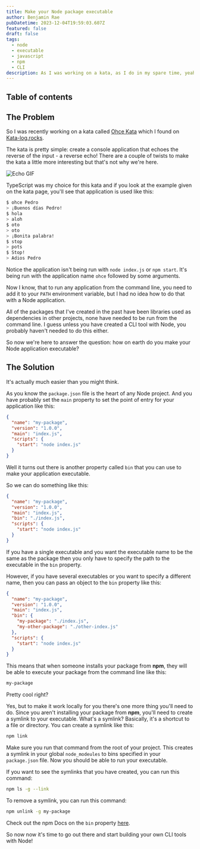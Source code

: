 ```yaml
---
title: Make your Node package executable
author: Benjamin Rae
pubDatetime: 2023-12-04T19:59:03.607Z
featured: false
draft: false
tags:
  - node
  - executable
  - javascript
  - npm
  - CLI
description: As I was working on a kata, as I do in my spare time, yeah, I'm a loser. I realised that I didn't know how to make my Node applications executable. So I decided to find out how and share it with you.
---
```


## Table of contents

## The Problem

So I was recently working on a kata called [Ohce Kata](ihttps://kata-log.rocks/ohce-kata) which I found on [Kata-log.rocks](https://kata-log.rocks/).

The kata is pretty simple: create a console application that echoes the reverse of the input - a reverse echo! There are a couple of twists to make the kata a little more interesting but that's not why we're here.

![Echo GIF](https://media.giphy.com/media/KYIFQIusoEbaE/giphy.gif)

TypeScript was my choice for this kata and if you look at the example given on the kata page, you'll see that application is used like this:

```bash
$ ohce Pedro
> ¡Buenos días Pedro!
$ hola
> aloh
$ oto
> oto
> ¡Bonita palabra!
$ stop
> pots
$ Stop!
> Adios Pedro
```

Notice the application isn't being run with `node index.js` or `npm start`. It's being run with the application name `ohce` followed by some arguments.

Now I know, that to run any application from the command line, you need to add it to your `PATH` environment variable, but I had no idea how to do that with a Node application.

All of the packages that I've created in the past have been libraries used as dependencies in other projects, none have needed to be run from the command line. I guess unless you have created a CLI tool with Node, you probably haven't needed to do this either.

So now we're here to answer the question: how on earth do you make your Node application executable?

## The Solution

It's actually much easier than you might think.

As you know the `package.json` file is the heart of any Node project. And you have probably set the `main` property to set the point of entry for your application like this:

```json
{
  "name": "my-package",
  "version": "1.0.0",
  "main": "index.js",
  "scripts": {
    "start": "node index.js"
  }
}
```

Well it turns out there is another property called `bin` that you can use to make your application executable.

So we can do something like this:

```json
{
  "name": "my-package",
  "version": "1.0.0",
  "main": "index.js",
  "bin": "./index.js",
  "scripts": {
    "start": "node index.js"
  }
}
```

If you have a single executable and you want the executable name to be the same as the package then you only have to specify the path to the executable in the `bin` property.

However, if you have several executables or you want to specify a different name, then you can pass an object to the `bin` property like this:

```json
{
  "name": "my-package",
  "version": "1.0.0",
  "main": "index.js",
  "bin": {
    "my-package": "./index.js",
    "my-other-package": "./other-index.js"
  },
  "scripts": {
    "start": "node index.js"
  }
}
```

This means that when someone installs your package from **npm**, they will be able to execute your package from the command line like this:

```bash
my-package
```

Pretty cool right?

Yes, but to make it work locally for you there's one more thing you'll need to do. Since you aren't installing your package from **npm**, you'll need to create a symlink to your executable. What's a symlink? Basically, it's a shortcut to a file or directory. You can create a symlink like this:

```bash
npm link
```

Make sure you run that command from the root of your project. This creates a symlink in your global `node_modeules` to bins specified in your `package.json` file. Now you should be able to run your executable.

If you want to see the symlinks that you have created, you can run this command:

```bash
npm ls -g --link
```

To remove a symlink, you can run this command:

```bash
npm unlink -g my-package
```

Check out the npm Docs on the `bin` property [here](https://docs.npmjs.com/cli/v6/configuring-npm/package-json#bin).

So now now it's time to go out there and start building your own CLI tools with Node!
